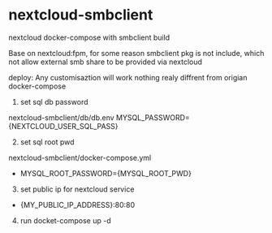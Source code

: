 # nextcloud-smbclient
nextcloud docker-compose with smbclient build

Base on nextcloud:fpm, for some reason smbclient pkg is not include, which not allow external smb share to be provided via nextcloud 

deploy: Any customisaztion will work nothing realy diffrent from origian docker-compose 

1. set sql db password

nextcloud-smbclient/db/db.env
MYSQL_PASSWORD={NEXTCLOUD_USER_SQL_PASS}

2. set sql root pwd  

nextcloud-smbclient/docker-compose.yml
- MYSQL_ROOT_PASSWORD={MYSQL_ROOT_PWD}

3. set public ip for nextcloud service
 - {MY_PUBLIC_IP_ADDRESS}:80:80

4. run
docket-compose up -d
